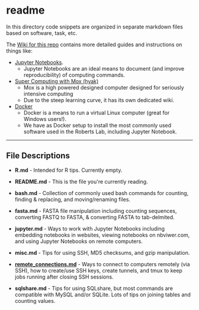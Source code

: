 # readme
 In this directory code snippets are organized in separate markdown files based on software, task, etc.
 
 The [Wiki for this repo](https://github.com/RobertsLab/code/wiki) contains more detailed guides and instructions on things like:
 
 - [Jupyter Notebooks](https://github.com/RobertsLab/code/wiki/Jupyter-Notebook-Guide).
     - Jupyter Notebooks are an ideal means to document (and improve reproducibility) of computing commands.
 - [Super Computing with Mox (hyak)](https://github.com/RobertsLab/hyak_mox/wiki)
     - Mox is a high powered designed computer designed for seriously intensive computing
     - Due to the steep learning curve, it has its own dedicated wiki.
 - [Docker](https://github.com/RobertsLab/code/wiki/Docker-Guide)
     - Docker is a means to run a virtual Linux computer (great for Windows users!).
     - We have as Docker setup to install the most commonly used software used in the Roberts Lab, including Jupyter Notebook.

---

## File Descriptions

- **R.md** - Intended for R tips. Currently empty.

- **README.md** - This is the file you're currently reading.

- **bash.md** - Collection of commonly used bash commands for counting, finding & replacing, and moving/renaming files.

- **fasta.md** - FASTA file manipulation including counting sequences, converting FASTQ to FASTA, & converting FASTA to tab-delmited.

- **jupyter.md** - Ways to work with Jupyter Notebooks including embedding notebooks in websites, viewing notebooks on nbviwer.com, and using Jupyter Notebooks on remote computers.

- **misc.md** - Tips for using SSH, MD5 checksums, and gzip manipulation.

- **[remote_connections.md](https://github.com/RobertsLab/code/blob/master/remote_connections.md)** - Ways to connect to computers remotely (via SSH), how to create/use SSH keys, create tunnels, and tmux to keep jobs running after closing SSH sessions.

- **sqlshare.md** - Tips for using SQLshare, but most commands are compatible with MySQL and/or SQLite. Lots of tips on joining tables and counting values.
